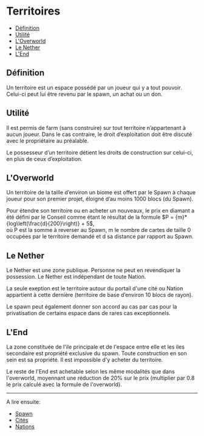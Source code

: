 # Territoires

- [Définition](#définition)
- [Utilité](#utilité)
- [L'Overworld](#loverworld)
- [Le Nether](#le-nether)
- [L'End](#lend)

## Définition

Un territoire est un espace possédé par un joueur qui y a tout pouvoir. Celui-ci peut lui être revenu par le spawn, un achat ou un don.

## Utilité

Il est permis de farm (sans construire) sur tout territoire n’appartenant à aucun joueur. Dans le cas contraire, le droit d’exploitation doit être discuté avec le propriétaire au préalable.

Le possesseur d’un territoire détient les droits de construction sur celui-ci, en plus de ceux d’exploitation.

## L'Overworld

Un territoire de la taille d’environ un biome est offert par le Spawn à chaque joueur pour son premier projet, éloigné d’au moins 1000 blocs (du Spawn).

Pour étendre son territoire ou en acheter un nouveaux, le prix en diamant a été défini par le Conseil comme étant le résultat de la formule $P = {m}*{log\left(\frac{d}{200}\right)} + 5$,  
où P est la somme à reverser au Spawn, m le nombre de cartes de taille 0 occupées par le territoire demandé et d sa distance par rapport au Spawn.

## Le Nether

Le Nether est une zone publique. Personne ne peut en revendiquer la possession. Le Nether est indépendant de toute Nation.

La seule exeption est le territoire autour du portail d'une cité ou Nation appartient à cette dernière (territoire de base d’environ 10 blocs de rayon).

Le spawn peut également donner son accord au cas par cas pour la privatisation de certains espace dans de rares cas exceptionnels.

## L'End

La zone constituée de l'ile principale et de l'espace entre elle et les iles secondaire est propriété exclusive du spawn. Toute construction en son sein est sa propriété. Il est impossible d'y acheter du territoire.

Le reste de l'End est achetable selon les même modalités que dans l'overworld, moyennant une réduction de 20% sur le prix (multiplier par 0.8 le prix calculé avec la formule de l'overworld).

---

A lire ensuite:

- [Spawn](../Zones/spawn.md)
- [Cités](cites.md)
- [Nations](nations.md)
